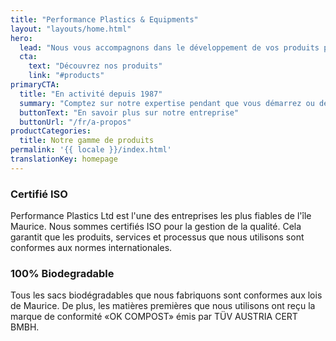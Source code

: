 ```yaml
---
title: "Performance Plastics & Equipments"
layout: "layouts/home.html"
hero:
  lead: "Nous vous accompagnons dans le développement de vos produits pour améliorer leurs production et positions sur le marché."
  cta:
    text: "Découvrez nos produits"
    link: "#products"
primaryCTA:
  title: "En activité depuis 1987​"
  summary: "Comptez sur notre expertise pendant que vous démarrez ou développez une activité commerciale. Performance Plastics fabrique des emballages qui vous distinguent et Performance Equipment fourni des équipements qui augmentent l’efficacité de production."
  buttonText: "En savoir plus sur notre entreprise"
  buttonUrl: "/fr/a-propos"
productCategories:
  title: Notre gamme de produits
permalink: '{{ locale }}/index.html'
translationKey: homepage
---
```


### Certifié ISO

Performance Plastics Ltd est l'une des entreprises les plus fiables de l'île Maurice. Nous sommes certifiés ISO pour la gestion de la qualité. Cela garantit que les produits, services et processus que nous utilisons sont conformes aux normes internationales.

### 100% Biodegradable

Tous les sacs biodégradables que nous fabriquons sont conformes aux lois de Maurice. De plus, les matières premières que nous utilisons ont reçu la marque de conformité «OK COMPOST» émis par TÜV AUSTRIA CERT BMBH.
